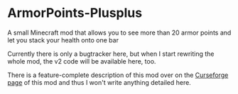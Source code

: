 # ArmorPoints-Plusplus
A small Minecraft mod that allows you to see more than 20 armor points and let you stack your health onto one bar

Currently there is only a bugtracker here, but when I start rewriting the whole mod, the v2 code will be available here, too.

There is a feature-complete description of this mod over on the [Curseforge page](https://www.curseforge.com/minecraft/mc-mods/armorpoints) of this mod and thus I won't write anything detailed here.
